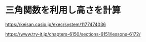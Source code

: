 # 三角関数を利用し高さを計算

https://keisan.casio.jp/exec/system/1177474036

https://www.try-it.jp/chapters-6150/sections-6151/lessons-6172/
